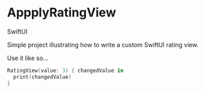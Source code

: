 # AppplyRatingView
SwiftUI

Simple project illustrating how to write a custom SwiftUI rating view.

Use it like so...

```swift
RatingView(value: 3) { changedValue in
  print(changedValue)
}
```
